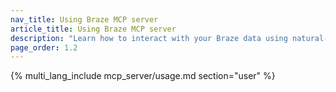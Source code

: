 ```yaml
---
nav_title: Using Braze MCP server
article_title: Using Braze MCP server
description: "Learn how to interact with your Braze data using natural-language tools like Claude and Cursor."
page_order: 1.2
---
```


{% multi_lang_include mcp_server/usage.md section="user" %}
